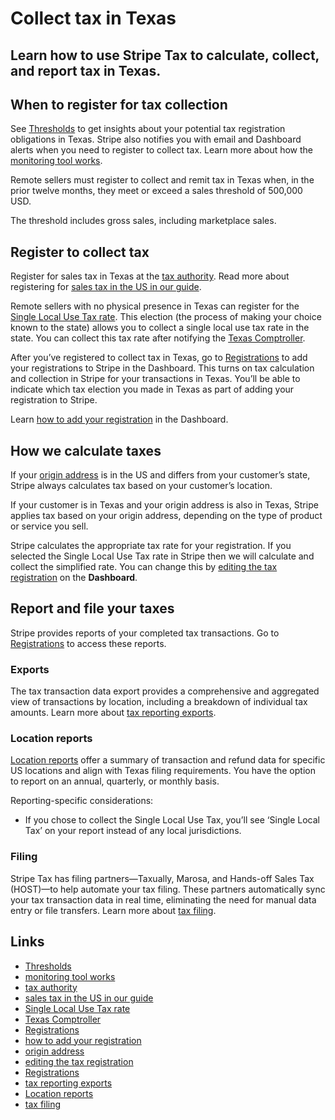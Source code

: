 # Collect tax in Texas

## Learn how to use Stripe Tax to calculate, collect, and report tax in Texas.

## When to register for tax collection

See [Thresholds](https://dashboard.stripe.com/tax/thresholds) to get insights
about your potential tax registration obligations in Texas. Stripe also notifies
you with email and Dashboard alerts when you need to register to collect tax.
Learn more about how the [monitoring tool
works](https://docs.stripe.com/tax/monitoring).

Remote sellers must register to collect and remit tax in Texas when, in the
prior twelve months, they meet or exceed a sales threshold of 500,000 USD.

The threshold includes gross sales, including marketplace sales.

## Register to collect tax

Register for sales tax in Texas at the [tax
authority](https://comptroller.texas.gov/taxes/sales/). Read more about
registering for [sales tax in the US in our
guide](https://stripe.com/guides/sales-tax-registration-process-us).

Remote sellers with no physical presence in Texas can register for the [Single
Local Use Tax
rate](https://comptroller.texas.gov/taxes/sales/remote-sellers.php). This
election (the process of making your choice known to the state) allows you to
collect a single local use tax rate in the state. You can collect this tax rate
after notifying the [Texas
Comptroller](https://comptroller.texas.gov/taxes/sales/forms/index.php).

After you’ve registered to collect tax in Texas, go to
[Registrations](https://dashboard.stripe.com/tax/registrations?location=us-tx)
to add your registrations to Stripe in the Dashboard. This turns on tax
calculation and collection in Stripe for your transactions in Texas. You’ll be
able to indicate which tax election you made in Texas as part of adding your
registration to Stripe.

Learn [how to add your
registration](https://docs.stripe.com/tax/registering#track-your-registrations-in-the-tax-dashboard)
in the Dashboard.

## How we calculate taxes

If your [origin address](https://docs.stripe.com/tax/set-up#origin-address) is
in the US and differs from your customer’s state, Stripe always calculates tax
based on your customer’s location.

If your customer is in Texas and your origin address is also in Texas, Stripe
applies tax based on your origin address, depending on the type of product or
service you sell.

Stripe calculates the appropriate tax rate for your registration. If you
selected the Single Local Use Tax rate in Stripe then we will calculate and
collect the simplified rate. You can change this by [editing the tax
registration](https://docs.stripe.com/tax/registering#edit-a-registration) on
the **Dashboard**.

## Report and file your taxes

Stripe provides reports of your completed tax transactions. Go to
[Registrations](https://dashboard.stripe.com/tax/registrations) to access these
reports.

### Exports

The tax transaction data export provides a comprehensive and aggregated view of
transactions by location, including a breakdown of individual tax amounts. Learn
more about [tax reporting exports](https://docs.stripe.com/tax/reports#exports).

### Location reports

[Location reports](https://docs.stripe.com/tax/reports#us-location-reports)
offer a summary of transaction and refund data for specific US locations and
align with Texas filing requirements. You have the option to report on an
annual, quarterly, or monthly basis.

Reporting-specific considerations:

- If you chose to collect the Single Local Use Tax, you’ll see ‘Single Local
Tax’ on your report instead of any local jurisdictions.

### Filing

Stripe Tax has filing partners—Taxually, Marosa, and Hands-off Sales Tax
(HOST)—to help automate your tax filing. These partners automatically sync your
tax transaction data in real time, eliminating the need for manual data entry or
file transfers. Learn more about [tax
filing](https://docs.stripe.com/tax/filing).

## Links

- [Thresholds](https://dashboard.stripe.com/tax/thresholds)
- [monitoring tool works](https://docs.stripe.com/tax/monitoring)
- [tax authority](https://comptroller.texas.gov/taxes/sales/)
- [sales tax in the US in our
guide](https://stripe.com/guides/sales-tax-registration-process-us)
- [Single Local Use Tax
rate](https://comptroller.texas.gov/taxes/sales/remote-sellers.php)
- [Texas Comptroller](https://comptroller.texas.gov/taxes/sales/forms/index.php)
- [Registrations](https://dashboard.stripe.com/tax/registrations?location=us-tx)
- [how to add your
registration](https://docs.stripe.com/tax/registering#track-your-registrations-in-the-tax-dashboard)
- [origin address](https://docs.stripe.com/tax/set-up#origin-address)
- [editing the tax
registration](https://docs.stripe.com/tax/registering#edit-a-registration)
- [Registrations](https://dashboard.stripe.com/tax/registrations)
- [tax reporting exports](https://docs.stripe.com/tax/reports#exports)
- [Location reports](https://docs.stripe.com/tax/reports#us-location-reports)
- [tax filing](https://docs.stripe.com/tax/filing)